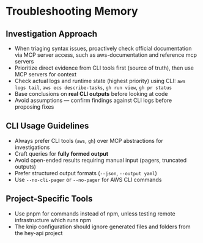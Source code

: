 # Troubleshooting Memory

## Investigation Approach

- When triaging syntax issues, proactively check official documentation via MCP server access, such as
  aws-documentation and reference mcp servers
- Prioritize direct evidence from CLI tools first (source of truth), then use MCP servers for context
- Check actual logs and runtime state (highest priority) using CLI: `aws logs tail`, `aws ecs describe-tasks`,
  `gh run view`, `gh pr status`
- Base conclusions on **real CLI outputs** before looking at code
- Avoid assumptions — confirm findings against CLI logs before proposing fixes

## CLI Usage Guidelines

- Always prefer CLI tools (`aws`, `gh`) over MCP abstractions for investigations
- Craft queries for **fully formed output**
- Avoid open-ended results requiring manual input (pagers, truncated outputs)
- Prefer structured output formats (`--json`, `--output yaml`)
- Use `--no-cli-pager` or `--no-pager` for AWS CLI commands

## Project-Specific Tools

- Use pnpm for commands instead of npm, unless testing remote infrastructure which runs npm
- The knip configuration should ignore generated files and folders from the hey-api project
